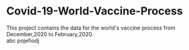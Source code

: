 # Covid-19-World-Vaccine-Process
This project contains  the data for the world's vaccine process from December,2020 to February,2020.  
abc
pojefiodj
